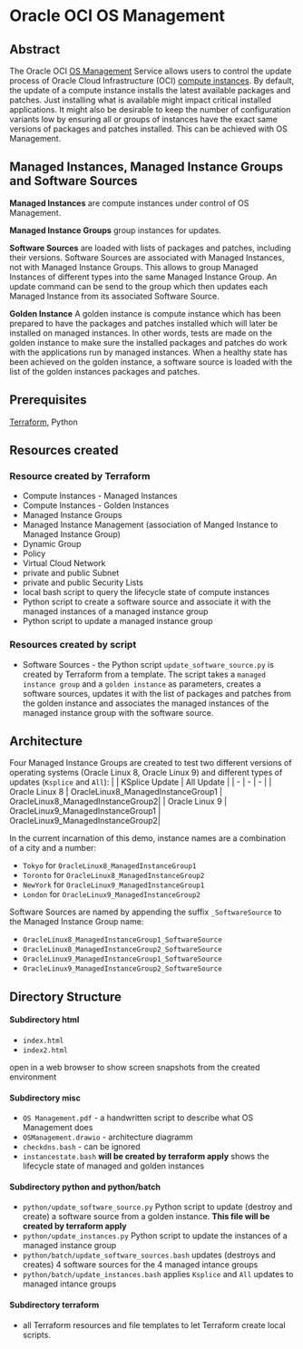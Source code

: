 # Oracle OCI OS Management

## Abstract

The Oracle OCI [OS Management](https://docs.oracle.com/en-us/iaas/os-management/osms/osms-overview.htm#about-osms) Service allows users to control the update process of Oracle Cloud Infrastructure (OCI) [compute instances](https://docs.oracle.com/en-us/iaas/Content/Compute/Concepts/computeoverview.htm). By default, the update of a compute instance installs the latest available packages and patches. Just installing what is available might impact critical installed applications. It might also be desirable to keep the number of configuration variants low by ensuring all or groups of instances have the exact same versions of packages and patches installed. This can be achieved with OS Management.

## Managed Instances, Managed Instance Groups and Software Sources

**Managed Instances** are compute instances under control of OS Management.

**Managed Instance Groups** group instances for updates.

**Software Sources** are loaded with lists of packages and patches, including their versions. Software Sources are associated with Managed Instances, not with Managed Instance Groups. This allows to group Managed Instances of different types into the same Managed Instance Group. An update command can be send to the group which then updates each Managed Instance from its associated Software Source.

**Golden Instance** A golden instance is compute instance which has been prepared to have the packages and patches installed which will later be installed on managed instances. In other words, tests are made on the golden instance to make sure the installed packages and patches do work with the applications run by managed instances. When a healthy state has been achieved on the golden instance, a software source is loaded with the list of the golden instances packages and patches.

## Prerequisites
[Terraform](https://developer.hashicorp.com/terraform/downloads), Python

## Resources created
### Resource created by Terraform
* Compute Instances - Managed Instances
* Compute Instances - Golden Instances
* Managed Instance Groups
* Managed Instance Management (association of Manged Instance to Managed Instance Group)
* Dynamic Group
* Policy
* Virtual Cloud Network
* private and public Subnet
* private and public Security Lists
* local bash script to query the lifecycle state of compute instances
* Python script to create a software source and associate it with the managed instances of a managed instance group
* Python script to update a managed instance group

### Resources created by script
* Software Sources - the Python script `update_software_source.py` is created by Terraform from a template. The script takes a `managed instance group` and a `golden instance` as parameters, creates a software sources, updates it with the list of packages and patches from the golden instance and associates the managed instances of the managed instance group with the software source.

## Architecture
Four Managed Instance Groups are created to test two different versions of operating systems (Oracle Linux 8, Oracle Linux 9) and different types of updates (`Ksplice` and `All`):
| | KSplice Update | All Update |
| - | - | - |
| Oracle Linux 8 | OracleLinux8_ManagedInstanceGroup1 | OracleLinux8_ManagedInstanceGroup2|
| Oracle Linux 9 | OracleLinux9_ManagedInstanceGroup1 | OracleLinux9_ManagedInstanceGroup2|

In the current incarnation of this demo, instance names are a combination of a city and a number:
* `Tokyo` for `OracleLinux8_ManagedInstanceGroup1`
* `Toronto` for `OracleLinux8_ManagedInstanceGroup2`
* `NewYork` for `OracleLinux9_ManagedInstanceGroup1`
* `London` for `OracleLinux9_ManagedInstanceGroup2`

Software Sources are named by appending the suffix `_SoftwareSource` to the Managed Instance Group name:
* `OracleLinux8_ManagedInstanceGroup1_SoftwareSource`
* `OracleLinux8_ManagedInstanceGroup2_SoftwareSource`
* `OracleLinux9_ManagedInstanceGroup1_SoftwareSource`
* `OracleLinux9_ManagedInstanceGroup2_SoftwareSource`

## Directory Structure
#### Subdirectory html
* `index.html`
* `index2.html`

open in a web browser to show screen snapshots from the created environment
#### Subdirectory misc
* `OS Management.pdf` - a handwritten script to describe what OS Management does
* `OSManagement.drawio` - architecture diagramm
* `checkdns.bash` - can be ignored
* `instancestate.bash` **will be created by terraform apply** shows the lifecycle state of managed and golden instances
#### Subdirectory python and python/batch
* `python/update_software_source.py` Python script to update (destroy and create) a software source from a golden instance. **This file will be created by terraform apply**
* `python/update_instances.py` Python script to update the instances of a managed instance group
* `python/batch/update_software_sources.bash` updates (destroys and creates) 4 software sources for the 4 managed intance groups
* `python/batch/update_instances.bash` applies `Ksplice` and `All` updates to managed intance groups
#### Subdirectory terraform
* all Terraform resources and file templates to let Terraform create local scripts.






